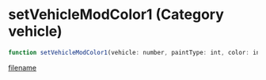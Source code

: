 # setVehicleModColor1 (Category vehicle)

```js
function setVehicleModColor1(vehicle: number, paintType: int, color: int, p3: int): void
```

[filename](setVehicleModColor1_m.md ':include')